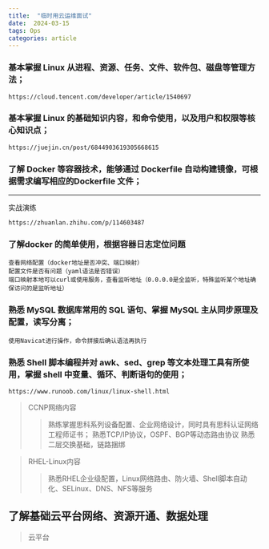 ```yaml
---
title:  "临时用云运维面试"
date:  2024-03-15
tags: Ops
categories: article
---
```


### 基本掌握 Linux 从进程、资源、任务、文件、软件包、磁盘等管理方法；
```
https://cloud.tencent.com/developer/article/1540697
```


### 基本掌握 Linux 的基础知识内容，和命令使用，以及用户和权限等核心知识点；
```
https://juejin.cn/post/6844903619305668615
```
### 了解 Docker 等容器技术，能够通过 Dockerfile 自动构建镜像，可根据需求编写相应的Dockerfile 文件；
---
实战演练
```
https://zhuanlan.zhihu.com/p/114603487
```
###	了解docker 的简单使用，根据容器日志定位问题
```
查看网络配置（docker地址是否冲突、端口映射）
配置文件是否有问题（yaml语法是否错误）
端口映射本地可以curl或使用服务，查看监听地址（0.0.0.0是全监听，特殊监听某个地址确保访问的是监听地址）
```
###	熟悉 MySQL 数据库常用的 SQL 语句、掌握 MySQL 主从同步原理及配置，读写分离；

```
使用Navicat进行操作，命令拼接后确认语法再执行
```
###	熟悉 Shell 脚本编程并对 awk、sed、grep 等文本处理工具有所使用，掌握 shell 中变量、循环、判断语句的使用；
```
https://www.runoob.com/linux/linux-shell.html
```

> CCNP网络内容
>>	熟练掌握思科系列设备配置、企业网络设计，同时具有思科认证网络工程师证书；
>>	熟悉TCP/IP协议，OSPF、BGP等动态路由协议
>>	熟悉二层交换基础，链路捆绑

> RHEL-Linux内容
>>	熟悉RHEL企业级配置，Linux网络路由、防火墙、Shell脚本自动化、SELinux、DNS、NFS等服务

##	了解基础云平台网络、资源开通、数据处理
> 云平台
